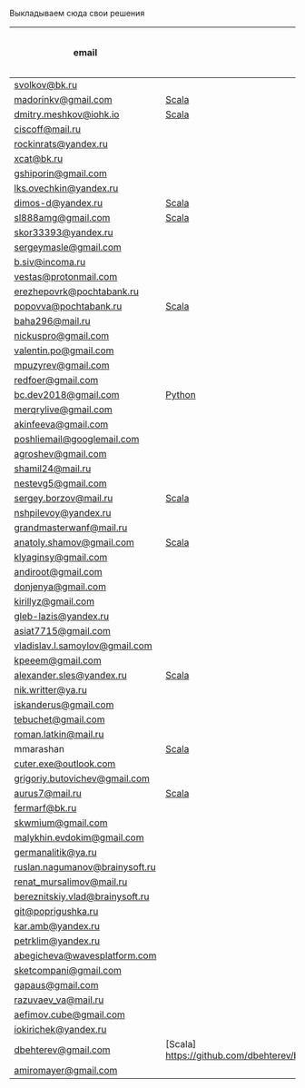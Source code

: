 Выкладываем сюда свои решения

| email | [Task 1 - PoW](https://github.com/blockchaindevelopersclass/blockchain-developers2/blob/master/tasks/task1.md) | [Task 2 - Malleability](https://github.com/blockchaindevelopersclass/blockchain-developers2/blob/master/tasks/task2.md) | [Task 3 - email](https://github.com/blockchaindevelopersclass/blockchain-developers2/blob/master/tasks/task3.md) | [Task 4 - Bitcoin transaction](https://github.com/blockchaindevelopersclass/blockchain-developers2/blob/master/tasks/task4.md) | [Task 5 - Bitcoin multisig](https://github.com/blockchaindevelopersclass/blockchain-developers2/blob/master/tasks/task5.md) | [Task 6 - Altcoin transaction](https://github.com/blockchaindevelopersclass/blockchain-developers2/blob/master/tasks/task6.md) | Task 7 - Mempool |
| ------------- | ------------- | ------------- | ------------- | ------------- | ------------- | ------------- | ------------- |
| svolkov@bk.ru|
| madorinkv@gmail.com| [Scala](https://github.com/kmadorin/hometasks)
| dmitry.meshkov@iohk.io| [Scala](https://github.com/catena2w/hometasks/tree/week1) | [Scala](https://github.com/blockchaindevelopersclass/hometasks/blob/week2solution/src/main/scala/crypto/Curve25519SignatureForger.scala) | + | [bitcoin](https://testnet.blockexplorer.com/tx/001742a2e4d819e250b6fbf8e69073e3c6a5835b27d6d36f8bcd99b128a9081c) | + | + |
| ciscoff@mail.ru|
| rockinrats@yandex.ru|
| xcat@bk.ru|
| gshiporin@gmail.com|
| lks.ovechkin@yandex.ru|
| dimos-d@yandex.ru| [Scala](https://github.com/Dmdv/hometasks)
| sl888amg@gmail.com | [Scala](https://github.com/cancel888/hometasks) | | + |
| skor33393@yandex.ru|
| sergeymasle@gmail.com|
| b.siv@incoma.ru|
| vestas@protonmail.com|
| erezhepovrk@pochtabank.ru|
| popovva@pochtabank.ru|[Scala](https://github.com/dundro/hometasks) |[Scala](https://github.com/dundro/hometasks/tree/week2)|+|[bitcoin](https://testnet.blockexplorer.com/tx/e5a5b4df01e2af7b6dea75f50ff30a8a4a1c0ddf67ff317524540c876fc9af60)|+|+|
| baha296@mail.ru|
| nickuspro@gmail.com|
| valentin.po@gmail.com|
| mpuzyrev@gmail.com|
| redfoer@gmail.com|
| bc.dev2018@gmail.com| [Python](https://github.com/bcdev2018/hometasks/blob/master/Week1/PoW/powminer.py) | [Python](https://github.com/bcdev2018/hometasks/blob/master/Week2/SignatureForge/SignatureForger.py) | | [Bitcoin](https://testnet.blockexplorer.com/tx/6bc026ce31f56c651e9ba76298b335ebac173df208bc3e99af16657638ae6c98) |
| merqrylive@gmail.com|
| akinfeeva@gmail.com |
| poshliemail@googlemail.com |
| agroshev@gmail.com |
| shamil24@mail.ru|
| nestevg5@gmail.com |
| sergey.borzov@mail.ru| [Scala](https://github.com/siemarell/hometasks) | [Scala](https://github.com/siemarell/hometasks/blob/master/src/main/scala/crypto/Curve25519SignatureForger.scala)
| nshpilevoy@yandex.ru|
| grandmasterwanf@mail.ru|
| anatoly.shamov@gmail.com| [Scala](https://github.com/anatoly-shamov/hometasks/tree/week1) | [Scala](https://github.com/anatoly-shamov/hometasks/tree/week2) | + | [bitcoin](https://testnet.blockexplorer.com/tx/50226e504ccbbf590ea3342127d8fe56ff54ef28ebf461cbcae8c8685d306ec7) ||| [Scala](https://github.com/anatoly-shamov/hometasks/tree/week3) |
| klyaginsy@gmail.com |
| andiroot@gmail.com|
| donjenya@gmail.com |
| kirillyz@gmail.com |
| gleb-lazis@yandex.ru |
| asiat7715@gmail.com |
| vladislav.l.samoylov@gmail.com |
| kpeeem@gmail.com |
| alexander.sles@yandex.ru | [Scala](https://github.com/aslesarenko/hometasks/tree/week1) |
| nik.writter@ya.ru |
|iskanderus@gmail.com|
| tebuchet@gmail.com |
| roman.latkin@mail.ru |
| mmarashan | [Scala](https://github.com/mmarashan/hometasks/blob/master/src/main/scala/mining/PoWMiner.scala) | [Scala](https://github.com/mmarashan/hometasks/blob/master/src/main/scala/crypto/Curve25519SignatureForger.scala) | |[Python](https://github.com/mmarashan/hometasks/blob/master/src/main/python/bitcoin_tx.py) | [Python](https://github.com/mmarashan/hometasks/blob/master/src/main/python/bitcoin_multisig_tx.py) | 
| cuter.exe@outlook.com |
| grigoriy.butovichev@gmail.com |
| aurus7@mail.ru| [Scala](https://github.com/s-chepurnov/hometasks/tree/week1) | - | + | [Bitcoin](https://testnet.blockexplorer.com/tx/de546980e1e766977d5a7a6b8d652178b343b14cc60cac005ac2d7ba19db0e40) | [Multisig](https://testnet.blockexplorer.com/tx/aa68f12a752f6562cd5d81fe9cb6b04621a93525bd3fb96bc3c7826565c4706a) | [Altcoin](https://testnet.wavesexplorer.com/tx/BqyM7F26ekqGSc82FJ4U792JaaFfcq2s2cxt5UeScypX)
| fermarf@bk.ru|
| skwmium@gmail.com|
| malykhin.evdokim@gmail.com|
| germanalitik@ya.ru|
| ruslan.nagumanov@brainysoft.ru|
| renat_mursalimov@mail.ru|
| bereznitskiy.vlad@brainysoft.ru|
| git@poprigushka.ru |
| kar.amb@yandex.ru|
| petrklim@yandex.ru |
| abegicheva@wavesplatform.com |
| sketcompani@gmail.com |
| gapaus@gmail.com |
| razuvaev_va@mail.ru |
| aefimov.cube@gmail.com |
| iokirichek@yandex.ru |
| dbehterev@gmail.com |[Scala] https://github.com/dbehterev/blockchaindev_hometasks/blob/master/src/main/scala/mining/PoWMiner.scala | | |
| amiromayer@gmail.com | | | + | [Bitcoin](https://testnet.blockexplorer.com/tx/ac26f31e12de2845a45774995bfffe0938533b3e687e7bef259c69ddce3686cd)| [Multisig](https://testnet.blockchain.info/tx/05b2cb94016279dc115ba031ce33046854a2dd907ecc6e1ba39348a4fb35f382)| [Waves](https://testnet.wavesexplorer.com/tx/3KKEnHrp24j2icDmubwGThTp1GBZnbhaQuJ3oHAaF8bs)|
